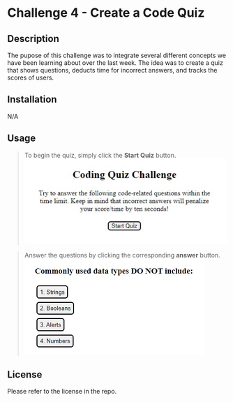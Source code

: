 # Challenge 4 - Create a Code Quiz

## Description

The pupose of this challenge was to integrate several different concepts we have been learning about over the last week. The idea was to create a quiz that shows questions, deducts time for incorrect answers, and tracks the scores of users.

## Installation

N/A

## Usage

>To begin the quiz, simply click the **Start Quiz** button.
![start button](./assets/images/start.jpg)

 >Answer the questions by clicking the corresponding **answer** button.
![question](./assets/images/question.jpg)


## License

Please refer to the license in the repo.